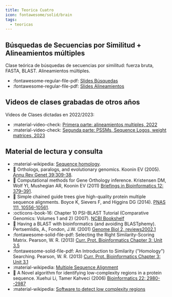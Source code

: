 ```yaml
---
title: Teorica Cuatro
icon: fontawesome/solid/brain
tags: 
  - teoricas
---
```


## Búsquedas de Secuencias por Similitud + Alineamientos múltiples
 Clase teórica de búsquedas de secuencias por similitud: fuerza bruta, FASTA, BLAST. 
 Alineamientos múltiples.

 * :fontawesome-regular-file-pdf: [Slides Búsquedas](../2-Teorica-Dos/busquedasDeSecuenciasEnBasesDeDatos2025.pdf)
 * :fontawesome-regular-file-pdf: [Slides Alineamientos](alineamientosMultiples2024.pdf) 

## Videos de clases grabadas de otros años

Videos de Clases dictadas en 2022/2023:

* :material-video-check: [Primera parte: alineamientos multiples, 2022](https://www.youtube.com/watch?v=EgOkJf-JWKA)
* :material-video-check: [Segunda parte: PSSMs, Sequence Logos, weight matrices, 2023](https://www.youtube.com/watch?v=pmTpAYENm7I)

<!-- >
### Primera parte  
![type:video](https://www.youtube.com/embed/qNvW595WnJs)

2022 - 
https://www.youtube.com/watch?v=EgOkJf-JWKA
2023 - Morten PSSMs 
https://www.youtube.com/watch?v=pmTpAYENm7I

### Segunda parte (luego del intervalo)
![type:video](https://www.youtube.com/embed/AOnReITkzvo)
<\!-->

## Material de lectura y consulta

  * :material-wikipedia: [Sequence homology](https://en.wikipedia.org/wiki/Sequence_homology).
  * :paperclip: Orthologs, paralogs, and evolutionary genomics. Koonin EV (2005). [Annu Rev Genet 39:309-38](https://doi.org/10.1146/annurev.genet.39.073003.114725).
  * :paperclip: Computational methods for Gene Orthology inference. Kristensen DM, Wolf YI, Mushegian AR, Koonin EV (2011) [Briefings in Bioinformatics 12: 379–391](https://doi.org/10.1093/bib/bbr030).
  * :paperclip: Simple chained guide trees give high-quality protein multiple sequence alignments. Boyce K, Sievers F, and Higgins DG (2014). [PNAS 111, 10556-10561](https://www.pnas.org/doi/full/10.1073/pnas.1405628111).
  * :octicons-book-16: Chapter 10 PSI-BLAST Tutorial (Comparative Genomics: Volumes 1 and 2) (2007). [NCBI Bookshelf](https://www.ncbi.nlm.nih.gov/books/NBK2590/)
  * :paperclip: Having a BLAST with bioinformatics (and avoiding BLASTphemy). Pertsemlidis, A., Fondon, J.W. (2001) [Genome Biol 2, reviews2002.1](https://genomebiology.biomedcentral.com/articles/10.1186/gb-2001-2-10-reviews2002)
  * :fontawesome-solid-file-pdf: Selecting the Right Similarity-Scoring Matrix. Pearson, W. R. (2013) [Curr. Prot. Bioinformatics Chapter 3: Unit 3.5](https://fasta.bioch.virginia.edu/wrpearson/papers/wrp_cpbio_0305.pdf)
  * :fontawesome-solid-file-pdf: An Introduction to Similarity ("Homology") Searching. Pearson, W. R. (2013) [Curr. Prot. Bioinformatics Chapter 3: Unit 3.1](https://fasta.bioch.virginia.edu/wrpearson/papers/wrp_cpbio_0301.pdf)
  * :material-wikipedia: [Multiple Sequence Alignment](https://en.wikipedia.org/wiki/Multiple_sequence_alignment)
  * :paperclip: A Novel algorithm for identifying low-complexity regions in a protein sequence. Xuehui Li, Tamer Kahveci (2006) [Bioinformatics 22: 2980--2987](https://doi.org/10.1093/bioinformatics/btl495)
  * :material-wikipedia: [Software to detect low complexity regions](https://en.wikipedia.org/wiki/List_of_software_to_detect_low_complexity_regions_in_proteins)